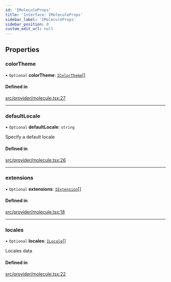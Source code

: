 ```yaml
---
id: 'IMoleculeProps'
title: 'Interface: IMoleculeProps'
sidebar_label: 'IMoleculeProps'
sidebar_position: 0
custom_edit_url: null
---
```


## Properties

### colorTheme

• `Optional` **colorTheme**: [`IColorTheme`](molecule.IColorTheme)[]

#### Defined in

[src/provider/molecule.tsx:27](https://github.com/DTStack/molecule/blob/1b0aa04/src/provider/molecule.tsx#L27)

---

### defaultLocale

• `Optional` **defaultLocale**: `string`

Specify a default locale

#### Defined in

[src/provider/molecule.tsx:26](https://github.com/DTStack/molecule/blob/1b0aa04/src/provider/molecule.tsx#L26)

---

### extensions

• `Optional` **extensions**: [`IExtension`](molecule.IExtension)[]

#### Defined in

[src/provider/molecule.tsx:18](https://github.com/DTStack/molecule/blob/1b0aa04/src/provider/molecule.tsx#L18)

---

### locales

• `Optional` **locales**: [`ILocale`](molecule.i18n.ILocale)[]

Locales data

#### Defined in

[src/provider/molecule.tsx:22](https://github.com/DTStack/molecule/blob/1b0aa04/src/provider/molecule.tsx#L22)
